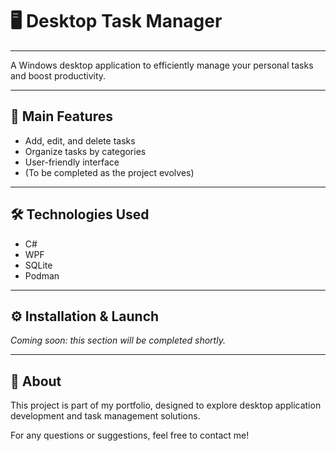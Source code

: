 # 🖥️ Desktop Task Manager

---

A Windows desktop application to efficiently manage your personal tasks and boost productivity.

---

## 🚀 Main Features

- Add, edit, and delete tasks
- Organize tasks by categories
- User-friendly interface
- (To be completed as the project evolves)

---

## 🛠️ Technologies Used

- C#
- WPF
- SQLite
- Podman

---

## ⚙️ Installation & Launch

*Coming soon: this section will be completed shortly.*

---

## 👤 About

This project is part of my portfolio, designed to explore desktop application development and task management solutions.

For any questions or suggestions, feel free to contact me!
